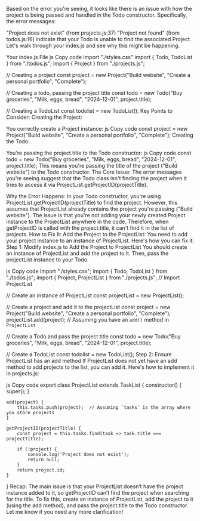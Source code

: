 Based on the error you're seeing, it looks like there is an issue with how the project is being passed and handled in the Todo constructor. Specifically, the error messages:

"Project does not exist" (from projects.js:37)
"Project not found" (from todos.js:16)
indicate that your Todo is unable to find the associated Project. Let's walk through your index.js and see why this might be happening.

Your index.js File
js
Copy code
import "./styles.css"
import { Todo, TodoList } from "./todos.js";
import { Project } from "./projects.js";

// Creating a project
const project = new Project("Build website", "Create a personal portfolio", "Complete");

// Creating a todo, passing the project title
const todo = new Todo("Buy groceries", "Milk, eggs, bread", "2024-12-01", project.title);

// Creating a TodoList
const todolist = new TodoList();
Key Points to Consider:
Creating the Project:

You correctly create a Project instance:
js
Copy code
const project = new Project("Build website", "Create a personal portfolio", "Complete");
Creating the Todo:

You're passing the project.title to the Todo constructor:
js
Copy code
const todo = new Todo("Buy groceries", "Milk, eggs, bread", "2024-12-01", project.title);
This means you're passing the title of the project ("Build website") to the Todo constructor.
The Core Issue:
The error messages you’re seeing suggest that the Todo class isn't finding the project when it tries to access it via ProjectList.getProjectID(projectTitle).

Why the Error Happens:
In your Todo constructor, you're using ProjectList.getProjectID(projectTitle) to find the project. However, this assumes that ProjectList already contains the project you're passing ("Build website").
The issue is that you're not adding your newly created Project instance to the ProjectList anywhere in the code. Therefore, when getProjectID is called with the project.title, it can't find it in the list of projects.
How to Fix It:
Add the Project to the ProjectList: You need to add your project instance to an instance of ProjectList. Here's how you can fix it:
Step 1: Modify index.js to Add the Project to ProjectList
You should create an instance of ProjectList and add the project to it. Then, pass the projectList instance to your Todo.

js
Copy code
import "./styles.css";
import { Todo, TodoList } from "./todos.js";
import { Project, ProjectList } from "./projects.js";  // Import ProjectList

// Create an instance of ProjectList
const projectList = new ProjectList();

// Create a project and add it to the projectList
const project = new Project("Build website", "Create a personal portfolio", "Complete");
projectList.add(project);  // Assuming you have an `add()` method in `ProjectList`

// Create a Todo and pass the project title
const todo = new Todo("Buy groceries", "Milk, eggs, bread", "2024-12-01", project.title);

// Create a TodoList
const todolist = new TodoList();
Step 2: Ensure ProjectList has an add method
If ProjectList does not yet have an add method to add projects to the list, you can add it. Here's how to implement it in projects.js:

js
Copy code
export class ProjectList extends TaskList {
    constructor() {
        super();
    }

    add(project) {
        this.tasks.push(project);  // Assuming `tasks` is the array where you store projects
    }

    getProjectID(projectTitle) {
        const project = this.tasks.find(task => task.title === projectTitle);

        if (!project) {
            console.log('Project does not exist');
            return null;
        }
        return project.id;
    }
}
Recap:
The main issue is that your ProjectList doesn’t have the project instance added to it, so getProjectID can’t find the project when searching for the title.
To fix this, create an instance of ProjectList, add the project to it (using the add method), and pass the project.title to the Todo constructor.
Let me know if you need any more clarification!